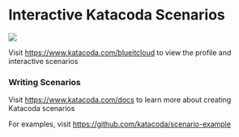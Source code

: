 # Interactive Katacoda Scenarios

[![](http://shields.katacoda.com/katacoda/blueitcloud/count.svg)](https://www.katacoda.com/blueitcloud "Get your profile on Katacoda.com")

Visit https://www.katacoda.com/blueitcloud to view the profile and interactive scenarios

### Writing Scenarios
Visit https://www.katacoda.com/docs to learn more about creating Katacoda scenarios

For examples, visit https://github.com/katacoda/scenario-example
